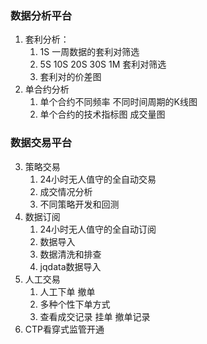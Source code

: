 ### 数据分析平台
1. 套利分析：
	1. 1S 一周数据的套利对筛选
	2. 5S 10S 20S 30S 1M 套利对筛选
	3. 套利对的价差图
2. 单合约分析
	1. 单个合约不同频率 不同时间周期的K线图
	2. 单个合约的技术指标图 成交量图

### 数据交易平台
3. 策略交易
	1. 24小时无人值守的全自动交易
	2. 成交情况分析
	3. 不同策略开发和回测
4. 数据订阅
	1. 24小时无人值守的全自动订阅
	2. 数据导入
	3. 数据清洗和排查
	4. jqdata数据导入
5. 人工交易
	1. 人工下单 撤单
	2. 多种个性下单方式
	3. 查看成交记录 挂单 撤单记录
6. CTP看穿式监管开通